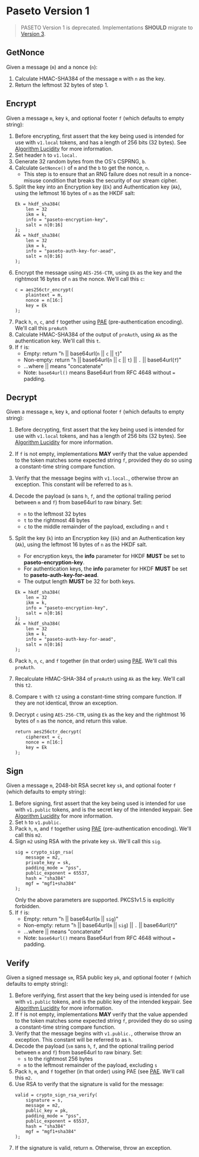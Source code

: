 # Paseto Version 1

> PASETO Version 1 is deprecated. Implementations **SHOULD** migrate to [Version 3](Version3.md).

## GetNonce

Given a message (`m`) and a nonce (`n`):

1. Calculate HMAC-SHA384 of the message `m` with `n` as the key.
2. Return the leftmost 32 bytes of step 1.

## Encrypt

Given a message `m`, key `k`, and optional footer `f`
(which defaults to empty string):

1. Before encrypting, first assert that the key being used is intended for use
   with `v1.local` tokens, and has a length of 256 bits (32 bytes).
   See [Algorithm Lucidity](../02-Implementation-Guide/03-Algorithm-Lucidity.md)
   for more information.
2. Set header `h` to `v1.local.`
3. Generate 32 random bytes from the OS's CSPRNG, `b`.
4. Calculate `GetNonce()` of `m` and the `b` to get the nonce, `n`.
   * This step is to ensure that an RNG failure does not result
     in a nonce-misuse condition that breaks the security of
     our stream cipher.
5. Split the key into an Encryption key (`Ek`) and Authentication key (`Ak`),
   using the leftmost 16 bytes of `n` as the HKDF salt:
   ```
   Ek = hkdf_sha384(
       len = 32
       ikm = k,
       info = "paseto-encryption-key",
       salt = n[0:16]
   );
   Ak = hkdf_sha384(
       len = 32
       ikm = k,
       info = "paseto-auth-key-for-aead",
       salt = n[0:16]
   );
   ```
6. Encrypt the message using `AES-256-CTR`, using `Ek` as the key and
   the rightmost 16 bytes of `n` as the nonce. We'll call this `c`:
   ```
   c = aes256ctr_encrypt(
       plaintext = m,
       nonce = n[16:]
       key = Ek
   );
   ```
7. Pack `h`, `n`, `c`, and `f` together using
   [PAE](Common.md#authentication-padding)
   (pre-authentication encoding). We'll call this `preAuth`
8. Calculate HMAC-SHA384 of the output of `preAuth`, using `Ak` as the
   authentication key. We'll call this `t`.
9. If `f` is:
   * Empty: return "`h` || base64url(`n` || `c` || `t`)"
   * Non-empty: return "`h` || base64url(`n` || `c` || `t`) || `.` || base64url(`f`)"
   * ...where || means "concatenate"
   * Note: `base64url()` means Base64url from RFC 4648 without `=` padding.

## Decrypt

Given a message `m`, key `k`, and optional footer `f`
(which defaults to empty string):

1. Before decrypting, first assert that the key being used is intended for use
   with `v1.local` tokens, and has a length of 256 bits (32 bytes). 
   See [Algorithm Lucidity](../02-Implementation-Guide/03-Algorithm-Lucidity.md)
   for more information.
2. If `f` is not empty, implementations **MAY** verify that the value appended
   to the token matches some expected string `f`, provided they do so using a
   constant-time string compare function.
3. Verify that the message begins with `v1.local.`, otherwise throw an
   exception. This constant will be referred to as `h`.
4. Decode the payload (`m` sans `h`, `f`, and the optional trailing period
   between `m` and `f`) from base64url to raw binary. Set:
   * `n` to the leftmost 32 bytes
   * `t` to the rightmost 48 bytes
   * `c` to the middle remainder of the payload, excluding `n` and `t`
5. Split the key (`k`) into an Encryption key (`Ek`) and an Authentication key
   (`Ak`), using the leftmost 16 bytes of `n` as the HKDF salt.
   * For encryption keys, the **info** parameter for HKDF **MUST** be set to
     **paseto-encryption-key**.
   * For authentication keys, the **info** parameter for HKDF **MUST** be set to
     **paseto-auth-key-for-aead**.
   * The output length **MUST** be 32 for both keys.
   
   ```
   Ek = hkdf_sha384(
       len = 32
       ikm = k,
       info = "paseto-encryption-key",
       salt = n[0:16]
   );
   Ak = hkdf_sha384(
       len = 32
       ikm = k,
       info = "paseto-auth-key-for-aead",
       salt = n[0:16]
   );
   ```
6. Pack `h`, `n`, `c`, and `f` together (in that order) using
   [PAE](Common.md#authentication-padding).
   We'll call this `preAuth`.
7. Recalculate HMAC-SHA-384 of `preAuth` using `Ak` as the key. We'll call this
   `t2`.
8. Compare `t` with `t2` using a constant-time string compare function. If they
   are not identical, throw an exception.
9. Decrypt `c` using `AES-256-CTR`, using `Ek` as the key and the rightmost 16
   bytes of `n` as the nonce, and return this value.
   ```
   return aes256ctr_decrypt(
       cipherext = c,
       nonce = n[16:]
       key = Ek
   );
   ```

## Sign

Given a message `m`, 2048-bit RSA secret key `sk`, and
optional footer `f` (which defaults to empty string):

1. Before signing, first assert that the key being used is intended for use
   with `v1.public` tokens, and is the secret key of the intended keypair.
   See [Algorithm Lucidity](../02-Implementation-Guide/03-Algorithm-Lucidity.md)
   for more information.
2. Set `h` to `v1.public.`
3. Pack `h`, `m`, and `f` together using
   [PAE](Common.md#authentication-padding)
   (pre-authentication encoding). We'll call this `m2`.
4. Sign `m2` using RSA with the private key `sk`. We'll call this `sig`.
   ```
   sig = crypto_sign_rsa(
       message = m2,
       private_key = sk,
       padding_mode = "pss",
       public_exponent = 65537,
       hash = "sha384"
       mgf = "mgf1+sha384"
   );
   ```
   Only the above parameters are supported. PKCS1v1.5 is explicitly forbidden.
5. If `f` is:
   * Empty: return "`h` || base64url(`m` || `sig`)"
   * Non-empty: return "`h` || base64url(`m` || `sig`) || `.` || base64url(`f`)"
   * ...where || means "concatenate"
   * Note: `base64url()` means Base64url from RFC 4648 without `=` padding.

## Verify

Given a signed message `sm`, RSA public key `pk`, and optional
footer `f` (which defaults to empty string):

1. Before verifying, first assert that the key being used is intended for use
   with `v1.public` tokens, and is the public key of the intended keypair.
   See [Algorithm Lucidity](../02-Implementation-Guide/03-Algorithm-Lucidity.md)
   for more information.
2. If `f` is not empty, implementations **MAY** verify that the value appended
   to the token matches some expected string `f`, provided they do so using a
   constant-time string compare function.
3. Verify that the message begins with `v1.public.`, otherwise throw an
   exception. This constant will be referred to as `h`.
4. Decode the payload (`sm` sans `h`, `f`, and the optional trailing period
   between `m` and `f`) from base64url to raw binary. Set:
   * `s` to the rightmost 256 bytes
   * `m` to the leftmost remainder of the payload, excluding `s`
5. Pack `h`, `m`, and `f` together (in that order) using PAE (see
   [PAE](Common.md#authentication-padding).
   We'll call this `m2`.
6. Use RSA to verify that the signature is valid for the message:
   ```
   valid = crypto_sign_rsa_verify(
       signature = s,
       message = m2,
       public_key = pk,
       padding_mode = "pss",
       public_exponent = 65537,
       hash = "sha384"
       mgf = "mgf1+sha384"
   );
   ```
7. If the signature is valid, return `m`. Otherwise, throw an exception.
